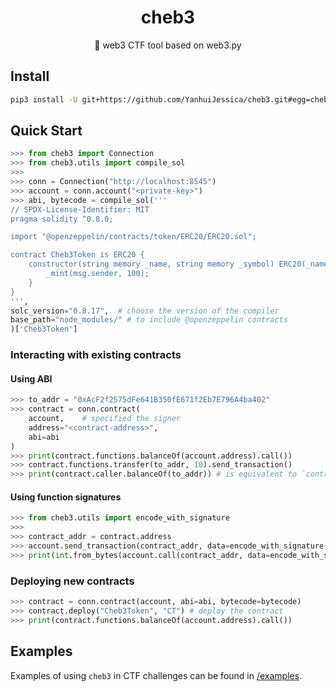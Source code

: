 <h1 align="center">cheb3</h1>

<p align="center">🐣 web3 CTF tool based on web3.py</p>

## Install

```bash
pip3 install -U git+https://github.com/YanhuiJessica/cheb3.git#egg=cheb3
```

## Quick Start

```py
>>> from cheb3 import Connection
>>> from cheb3.utils import compile_sol
>>> 
>>> conn = Connection("http://localhost:8545")
>>> account = conn.account("<private-key>")
>>> abi, bytecode = compile_sol('''
// SPDX-License-Identifier: MIT
pragma solidity ^0.8.0;

import "@openzeppelin/contracts/token/ERC20/ERC20.sol";

contract Cheb3Token is ERC20 {
    constructor(string memory _name, string memory _symbol) ERC20(_name, _symbol) {
        _mint(msg.sender, 100);
    }
}
''',
solc_version="0.8.17",  # choose the version of the compiler
base_path="node_modules/" # to include @openzeppelin contracts
)['Cheb3Token']
```

### Interacting with existing contracts

#### Using ABI

```py
>>> to_addr = "0xAcF2f2575dFe641B350fE671f2Eb7E796A4ba402"
>>> contract = conn.contract(
    account,    # specified the signer
    address="<contract-address>",
    abi=abi
)
>>> print(contract.functions.balanceOf(account.address).call())
>>> contract.functions.transfer(to_addr, 10).send_transaction()
>>> print(contract.caller.balanceOf(to_addr)) # is equivalent to `contract.functions.balanceOf(to_addr).call()`
```

#### Using function signatures

```py
>>> from cheb3.utils import encode_with_signature
>>> 
>>> contract_addr = contract.address
>>> account.send_transaction(contract_addr, data=encode_with_signature("transfer(address,uint256)", to_addr, 10))
>>> print(int.from_bytes(account.call(contract_addr, data=encode_with_signature("balanceOf(address)", to_addr)), 'big'))
```

### Deploying new contracts

```py
>>> contract = conn.contract(account, abi=abi, bytecode=bytecode)
>>> contract.deploy("Cheb3Token", "CT") # deploy the contract
>>> print(contract.functions.balanceOf(account.address).call())
```

## Examples

Examples of using `cheb3` in CTF challenges can be found in [/examples](./examples).
